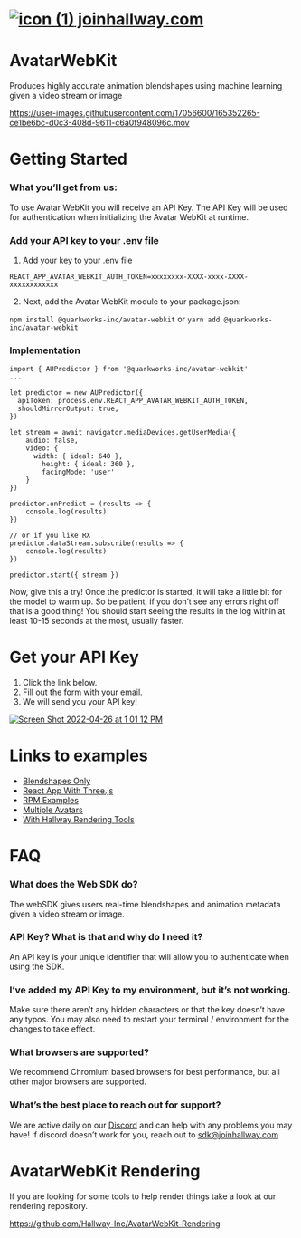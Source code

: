 # [![icon (1)](https://user-images.githubusercontent.com/17056600/165365600-c03a8560-1615-4308-ba46-d5df434e2dcc.png) joinhallway.com](https://joinhallway.com/)

# AvatarWebKit
Produces highly accurate animation blendshapes using machine learning given a video stream or image

https://user-images.githubusercontent.com/17056600/165352265-ce1be6bc-d0c3-408d-9611-c6a0f948096c.mov

# Getting Started

### What you’ll get from us:
To use Avatar WebKit you will receive an API Key. The API Key will be used for authentication when initializing the Avatar WebKit at runtime.

### Add your API key to your .env file

1. Add your key to your .env file

```REACT_APP_AVATAR_WEBKIT_AUTH_TOKEN=xxxxxxxx-XXXX-xxxx-XXXX-xxxxxxxxxxxx```

2. Next, add the Avatar WebKit module to your package.json:

```npm install @quarkworks-inc/avatar-webkit``` or ```yarn add @quarkworks-inc/avatar-webkit```


### Implementation

```
import { AUPredictor } from '@quarkworks-inc/avatar-webkit'
...

let predictor = new AUPredictor({
  apiToken: process.env.REACT_APP_AVATAR_WEBKIT_AUTH_TOKEN,
  shouldMirrorOutput: true,
})

let stream = await navigator.mediaDevices.getUserMedia({
    audio: false,
    video: {
      width: { ideal: 640 },
    	height: { ideal: 360 },
    	facingMode: 'user'
    }
})

predictor.onPredict = (results => {
    console.log(results)
})

// or if you like RX
predictor.dataStream.subscribe(results => {
    console.log(results)
})

predictor.start({ stream })

```

Now, give this a try! Once the predictor is started, it will take a little bit for the model to warm up. So be patient, if you don’t see any errors right off that is a good thing! You should start seeing the results in the log within at least 10-15 seconds at the most, usually faster.


# Get your API Key
1. Click the link below.
2. Fill out the form with your email.
3. We will send you your API key!

[![Screen Shot 2022-04-26 at 1 01 12 PM](https://user-images.githubusercontent.com/17056600/165363944-9270ffbc-8638-4362-87cc-dd488f6a417b.png)](https://docs.google.com/forms/d/e/1FAIpQLScR957DzGNW-m4SwoZLID_6ykAX9B2oFw0RSyMs2z-zlFeH9Q/viewform)

# Links to examples
- [Blendshapes Only](https://github.com/Hallway-Inc/AvatarWebKit/tree/main/examples/blendshapes-only)
- [React App With Three.js](https://github.com/Hallway-Inc/AvatarWebKit/tree/main/examples/react-app-with-threejs)
- [RPM Examples](https://github.com/Hallway-Inc/AvatarWebKit/tree/main/examples/ready-player-me-tutorials)
- [Multiple Avatars](https://github.com/Hallway-Inc/AvatarWebKit/tree/main/examples/render-multiple-avatars)
- [With Hallway Rendering Tools](https://github.com/Hallway-Inc/AvatarWebKit/tree/main/examples/hallway-rendering-tools)

# FAQ

### What does the Web SDK do?
The webSDK gives users real-time blendshapes and animation metadata given a video stream or image.

### API Key? What is that and why do I need it?
An API key is your unique identifier that will allow you to authenticate when using the SDK.

### I’ve added my API Key to my environment, but it’s not working.
Make sure there aren’t any hidden characters or that the key doesn’t have any typos. You may also need to restart your terminal / environment for the changes to take effect.

### What browsers are supported?
We recommend Chromium based browsers for best performance, but all other major browsers are supported.

### What’s the best place to reach out for support?
We are active daily on our [Discord](https://discord.gg/jYCHaMASz7) and can help with any problems you may have! If discord doesn’t work for you, reach out to [sdk@joinhallway.com](mailto:sdk@joinhallway.com)

# AvatarWebKit Rendering

If you are looking for some tools to help render things take a look at our rendering repository.

https://github.com/Hallway-Inc/AvatarWebKit-Rendering

